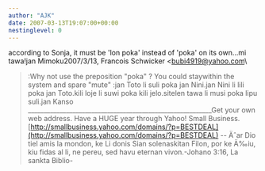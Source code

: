 ```yaml
---
author: "AJK"
date: 2007-03-13T19:07:00+00:00
nestinglevel: 0
---
```

according to Sonja, it must be 'lon poka' instead of 'poka' on its own...mi tawa!jan Mimoku2007/3/13, Francois Schwicker <[bubi4919@yahoo.com](mailto://bubi4919@yahoo.com)\
>:Why not use the preposition "poka" ? You could staywithin the system and spare "mute" :jan Toto li suli poka jan Nini.jan Nini li lili poka jan Toto.kili loje li suwi poka kili jelo.sitelen tawa li musi poka lipu suli.jan Kanso \_\_\_\_\_\_\_\_\_\_\_\_\_\_\_\_\_\_\_\_\_\_\_\_\_\_\_\_\_\_\_\_\_\_\_\_\_\_\_\_\_\_\_\_\_\_\_\_\_\_\_\_\_\_\_\_\_\_Get your own web address. Have a HUGE year through Yahoo! Small Business.[http://smallbusiness.yahoo.com/domains/?p=BESTDEAL](http://smallbusiness.yahoo.com/domains/?p=BESTDEAL) --
 Äˆar Dio tiel amis la mondon, ke Li donis Sian solenaskitan Filon, por ke Ä‰iu, kiu fidas al li, ne pereu, sed havu eternan vivon.-Johano 3:16, La sankta Biblio-